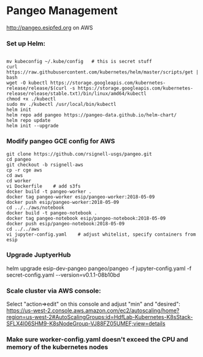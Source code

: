 # Pangeo Management 
http://pangeo.esipfed.org on AWS

### Set up Helm:
```

mv kubeconfig ~/.kube/config   # this is secret stuff
curl https://raw.githubusercontent.com/kubernetes/helm/master/scripts/get | bash
wget -O kubectl https://storage.googleapis.com/kubernetes-release/release/$(curl -s https://storage.googleapis.com/kubernetes-release/release/stable.txt)/bin/linux/amd64/kubectl
chmod +x ./kubectl
sudo mv ./kubectl /usr/local/bin/kubectl
helm init
helm repo add pangeo https://pangeo-data.github.io/helm-chart/
helm repo update
helm init --upgrade
```

### Modify pangeo GCE config for AWS
```
git clone https://github.com/rsignell-usgs/pangeo.git
cd pangeo
git checkout -b rsignell-aws
cp -r cge aws     
cd aws
cd worker
vi Dockerfile    # add s3fs
docker build -t pangeo-worker .
docker tag pangeo-worker esip/pangeo-worker:2018-05-09
docker push esip/pangeo-worker:2018-05-09
cd ../../aws/notebook
docker build -t pangeo-notebook .
docker tag pangeo-notebook esip/pangeo-notebook:2018-05-09
docker push esip/pangeo-notebook:2018-05-09
cd ../../aws
vi jupyter-config.yaml    # adjust whitelist, specify containers from esip
```

### Upgrade JuptyerHub
helm upgrade esip-dev-pangeo pangeo/pangeo -f jupyter-config.yaml -f secret-config.yaml --version=v0.1.1-08b10bd

### Scale cluster via AWS console:
Select "action=>edit" on this console and adjust "min" and "desired":
https://us-west-2.console.aws.amazon.com/ec2/autoscaling/home?region=us-west-2#AutoScalingGroups:id=HdfLab-Kubernetes-K8sStack-SFLX4I06SHM9-K8sNodeGroup-VJ88FZ05UMEF;view=details

### Make sure worker-config.yaml doesn't exceed the CPU and memory of the kubernetes nodes
